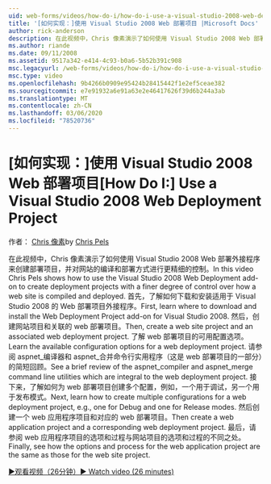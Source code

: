 ```yaml
---
uid: web-forms/videos/how-do-i/how-do-i-use-a-visual-studio-2008-web-deployment-project
title: '[如何实现：]使用 Visual Studio 2008 Web 部署项目 |Microsoft Docs'
author: rick-anderson
description: 在此视频中，Chris 像素演示了如何使用 Visual Studio 2008 Web 部署外接程序来创建部署项目，并对如何 。
ms.author: riande
ms.date: 09/11/2008
ms.assetid: 9517a342-e414-4c93-b0a6-5b52b391c908
msc.legacyurl: /web-forms/videos/how-do-i/how-do-i-use-a-visual-studio-2008-web-deployment-project
msc.type: video
ms.openlocfilehash: 9b4266b0909e95424b28415442f1e2ef5ceae382
ms.sourcegitcommit: e7e91932a6e91a63e2e46417626f39d6b244a3ab
ms.translationtype: MT
ms.contentlocale: zh-CN
ms.lasthandoff: 03/06/2020
ms.locfileid: "78520736"
---
```

# <a name="how-do-i-use-a-visual-studio-2008-web-deployment-project"></a><span data-ttu-id="37652-103">[如何实现：]使用 Visual Studio 2008 Web 部署项目</span><span class="sxs-lookup"><span data-stu-id="37652-103">[How Do I:] Use a Visual Studio 2008 Web Deployment Project</span></span>

<span data-ttu-id="37652-104">作者： [Chris 像素](https://twitter.com/chrispels)</span><span class="sxs-lookup"><span data-stu-id="37652-104">by [Chris Pels](https://twitter.com/chrispels)</span></span>

<span data-ttu-id="37652-105">在此视频中，Chris 像素演示了如何使用 Visual Studio 2008 Web 部署外接程序来创建部署项目，并对网站的编译和部署方式进行更精细的控制。</span><span class="sxs-lookup"><span data-stu-id="37652-105">In this video Chris Pels shows how to use the Visual Studio 2008 Web Deployment add-on to create deployment projects with a finer degree of control over how a web site is compiled and deployed.</span></span> <span data-ttu-id="37652-106">首先，了解如何下载和安装适用于 Visual Studio 2008 的 Web 部署项目外接程序。</span><span class="sxs-lookup"><span data-stu-id="37652-106">First, learn where to download and install the Web Deployment Project add-on for Visual Studio 2008.</span></span> <span data-ttu-id="37652-107">然后，创建网站项目和关联的 web 部署项目。</span><span class="sxs-lookup"><span data-stu-id="37652-107">Then, create a web site project and an associated web deployment project.</span></span> <span data-ttu-id="37652-108">了解 web 部署项目的可用配置选项。</span><span class="sxs-lookup"><span data-stu-id="37652-108">Learn the available configuration options for a web deployment project.</span></span> <span data-ttu-id="37652-109">请参阅 aspnet\_编译器和 aspnet\_合并命令行实用程序（这是 web 部署项目的一部分）的简短回顾。</span><span class="sxs-lookup"><span data-stu-id="37652-109">See a brief review of the aspnet\_compiler and aspnet\_merge command line utilities which are integral to the web deployment project.</span></span> <span data-ttu-id="37652-110">接下来，了解如何为 web 部署项目创建多个配置，例如，一个用于调试，另一个用于发布模式。</span><span class="sxs-lookup"><span data-stu-id="37652-110">Next, learn how to create multiple configurations for a web deployment project, e.g., one for Debug and one for Release modes.</span></span> <span data-ttu-id="37652-111">然后创建一个 web 应用程序项目和对应的 web 部署项目。</span><span class="sxs-lookup"><span data-stu-id="37652-111">Then create a web application project and a corresponding web deployment project.</span></span> <span data-ttu-id="37652-112">最后，请参阅 web 应用程序项目的选项和过程与网站项目的选项和过程的不同之处。</span><span class="sxs-lookup"><span data-stu-id="37652-112">Finally, see how the options and process for the web application project are the same as those for the web site project.</span></span>

[<span data-ttu-id="37652-113">&#9654;观看视频（26分钟）</span><span class="sxs-lookup"><span data-stu-id="37652-113">&#9654; Watch video (26 minutes)</span></span>](https://channel9.msdn.com/Blogs/ASP-NET-Site-Videos/how-do-i-use-a-visual-studio-2008-web-deployment-project)
